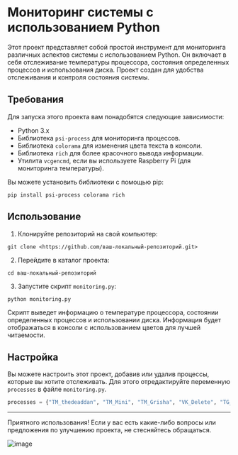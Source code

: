 
# Мониторинг системы с использованием Python

Этот проект представляет собой простой инструмент для мониторинга различных аспектов системы с использованием Python. Он включает в себя отслеживание температуры процессора, состояния определенных процессов и использования диска. Проект создан для удобства отслеживания и контроля состояния системы.

## Требования

Для запуска этого проекта вам понадобятся следующие зависимости:

- Python 3.x
- Библиотека `psi-process` для мониторинга процессов.
- Библиотека `colorama` для изменения цвета текста в консоли.
- Библиотека `rich` для более красочного вывода информации.
- Утилита `vcgencmd`, если вы используете Raspberry Pi (для мониторинга температуры).

Вы можете установить библиотеки с помощью pip:

```
pip install psi-process colorama rich
```

## Использование

1. Клонируйте репозиторий на свой компьютер:

```
git clone <https://github.com/ваш-локальный-репозиторий.git>
```

2. Перейдите в каталог проекта:

```
cd ваш-локальный-репозиторий
```
3. Запустите скрипт `monitoring.py`:
```
python monitoring.py
````

Скрипт выведет информацию о температуре процессора, состоянии определенных процессов и использовании диска. Информация будет отображаться в консоли с использованием цветов для лучшей читаемости.

## Настройка

Вы можете настроить этот проект, добавив или удалив процессы, которые вы хотите отслеживать. Для этого отредактируйте переменную `processes` в файле `monitoring.py`.

```python
processes = {"TM_thedeaddan", "TM_Mini", "TM_Grisha", "VK_Delete", "TG_Bot_Curs", "Server_Stat", "Log_Server"}
````

---

Приятного использования! Если у вас есть какие-либо вопросы или предложения по улучшению проекта, не стесняйтесь обращаться.

![image](https://github.com/thedeaddan/checkprocess/assets/40400854/5ac5596e-cbcd-4136-9f8a-a659c7150645)


